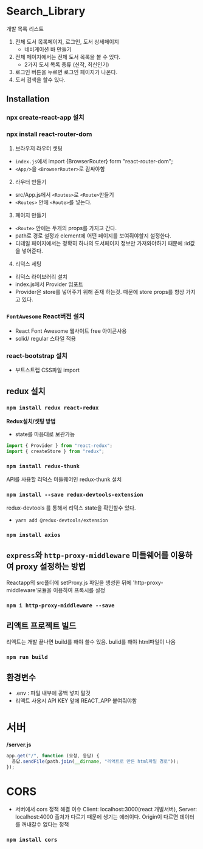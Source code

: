 # Search_Library

개발 목록 리스트

1. 전체 도서 목록페이지, 로그인, 도서 상세페이지
   - 네비게이션 바 만들기
2. 전체 페이지에서는 전체 도서 목록을 볼 수 있다.
   - 2가지 도서 목록 종류 (신작, 최신인기)
3. 로그인 버튼을 누르면 로그인 페이지가 나온다.
4. 도서 검색을 할수 있다.

## Installation

### npx create-react-app 설치

### npx install react-router-dom

1. 브라우저 라우터 셋팅

- `index.js`에서 import {BrowserRouter} form "react-router-dom";
- `<App/>`을 `<BrowserRouter>`로 감싸야함

2. 라우터 만들기

- src/App.js에서 `<Routes>`로 `<Route>`만들기
- `<Routes>` 안에 `<Route>`를 넣는다.

3. 페이지 만들기

- `<Route>` 안에는 두개의 props를 가지고 간다.
- path로 경로 설정과 element에 어떤 페이지를 보여줘야할지 설정한다.
- 디테일 페이지에서는 정확히 하나의 도서페이지 정보만 가져와야하기 때문에 :id값을 넣어준다.

4. 리덕스 세팅

- 리덕스 라이브러리 설치
- index.js에서 Provider 임포트
- Provider은 store를 넣어주기 위해 존재 하는것. 때문에 store props를 항상 가지고 있다.

### `FontAwesome` React버전 설치

- React Font Awesome 웹사이트 free 아이콘사용
- solid/ regular 스타일 적용

### react-bootstrap 설치

- 부트스트랩 CSS파일 import

## redux 설치

### `npm install redux react-redux`

**Redux설치/셋팅 방법**

- state를 마음대로 보관가능

```javascript
import { Provider } from "react-redux";
import { createStore } from "redux";
```

### `npm install redux-thunk`

API를 사용할 리덕스 미들웨어인 redux-thunk 설치

### `npm install --save redux-devtools-extension`

redux-devtools 를 통해서 리덕스 state을 확인할수 있다.

- `yarn add @redux-devtools/extension`

### `npm install axios`

## `express`와 `http-proxy-middleware` 미들웨어를 이용하여 proxy 설정하는 방법

Reactapp의 src폴더에 setProxy.js 파일을 생성한 뒤에 'http-proxy-middleware'모듈을 이용하여 프록시를 설정

### `npm i http-proxy-middleware --save`

## 리액트 프로젝트 빌드

리액트는 개발 끝나면 build를 해야 쓸수 있음. bulid를 해야 html파일이 나옴

### `npm run build`

## 환경변수

- .env : 파일 내부에 공백 넣지 말것
- 리액트 사용시 API KEY 앞에 REACT_APP 붙여줘야함

# 서버

**/server.js**

```javascript
app.get("/", function (요청, 응답) {
  응답.sendFile(path.join(__dirname, "리액트로 만든 html파일 경로"));
});
```

# CORS

- 서버에서 cors 정책 해결 이슈
  Client: localhost:3000(react 개발서버), Server: localhost:4000
  출처가 다르기 때문에 생기는 에러이다. Origin이 다르면 데이터를 꺼내갈수 없다는 정책

### `npm install cors`
